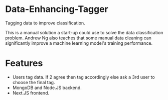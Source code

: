 # Data-Enhancing-Tagger
Tagging data to improve classification.

This is a manual solution a start-up could use to solve the data classification problem. Andrew Ng also teaches that some manual data cleaning can significantly improve a machine learning model's training performance.

# Features
- Users tag data. If 2 agree then tag accordingly else ask a 3rd user to choose the final tag.
- MongoDB and Node.JS backend.
- Next.JS frontend.
